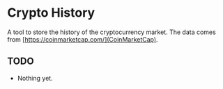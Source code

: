 # Crypto History

A tool to store the history of the cryptocurrency market.
The data comes from [https://coinmarketcap.com/](CoinMarketCap).

## TODO

- Nothing yet.
